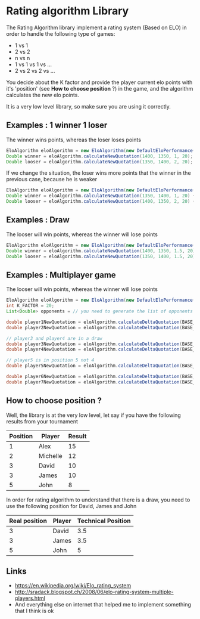 # Rating algorithm Library

The Rating Algorithm library implement a rating system (Based on ELO) in order to handle the following type of games:

* 1 vs 1
* 2 vs 2
* n vs n
* 1 vs 1 vs 1 vs ...
* 2 vs 2 vs 2 vs ...


You decide about the K factor and provide the player current elo points with it's 'position' (see **How to choose position** ?) in the game, and
 the algorithm calculates the new elo points.

It is a very low level library, so make sure you are using it correctly.

## Examples : 1 winner 1 loser
  The winner wins points, whereas the loser loses points
```java
EloAlgorithm eloAlgorithm = new EloAlgorithm(new DefaultEloPerformance());
Double winner = eloAlgorithm.calculateNewQuotation(1400, 1350, 1, 20);
Double looser = eloAlgorithm.calculateNewQuotation(1350, 1400, 2, 20);
```

  If we change the situation, the loser wins more points that the winner in the previous case, because he is weaker
```java
EloAlgorithm eloAlgorithm = new EloAlgorithm(new DefaultEloPerformance());
Double winner = eloAlgorithm.calculateNewQuotation(1350, 1400, 1, 20) {
Double looser = eloAlgorithm.calculateNewQuotation(1400, 1350, 2, 20) {
```

## Examples : Draw
   The looser will win points, whereas the winner will lose points
```java
EloAlgorithm eloAlgorithm = new EloAlgorithm(new DefaultEloPerformance());
Double winner = eloAlgorithm.calculateNewQuotation(1400, 1350, 1.5, 20) {
Double looser = eloAlgorithm.calculateNewQuotation(1350, 1400, 1.5, 20) {
```

## Examples : Multiplayer game
   The looser will win points, whereas the winner will lose points
```java
EloAlgorithm eloAlgorithm = new EloAlgorithm(new DefaultEloPerformance());
int K_FACTOR = 20;
List<Double> opponents = // you need to generate the list of opponents rating yourself

double player1NewQuotation = eloAlgorithm.calculateDeltaQuotation(BASE_RANK, opponents, 1, K_FACTOR);
double player2NewQuotation = eloAlgorithm.calculateDeltaQuotation(BASE_RANK, opponents, 2, K_FACTOR);

// player3 and player4 are in a draw
double player3NewQuotation = eloAlgorithm.calculateDeltaQuotation(BASE_RANK, opponents, 3.5, K_FACTOR);
double player4NewQuotation = eloAlgorithm.calculateDeltaQuotation(BASE_RANK, opponents, 3.5, K_FACTOR);

// player5 is in position 5 not 4
double player5NewQuotation = eloAlgorithm.calculateDeltaQuotation(BASE_RANK, opponents, 5, K_FACTOR);

double player6NewQuotation = eloAlgorithm.calculateDeltaQuotation(BASE_RANK, opponents, 6.5, K_FACTOR);
double player7NewQuotation = eloAlgorithm.calculateDeltaQuotation(BASE_RANK, opponents, 6.5, K_FACTOR);
```

## <div id="position">How to choose position ?
Well, the library is at the very low level, let say if you have the following results from your tournament

Position | Player | Result
--- | --- | ---
1 | Alex | 15
2 | Michelle | 12
3 | David | 10
3 | James | 10
5 | John | 8

In order for rating algorithm to understand that there is a draw, you need to use the following position for
David, James and John

Real position | Player | Technical Position
--- | --- | ---
3 | David | 3.5
3 | James | 3.5
5 | John | 5

## Links
* https://en.wikipedia.org/wiki/Elo_rating_system
* http://sradack.blogspot.ch/2008/06/elo-rating-system-multiple-players.html
* And everything else on internet that helped me to implement something that I think is ok


